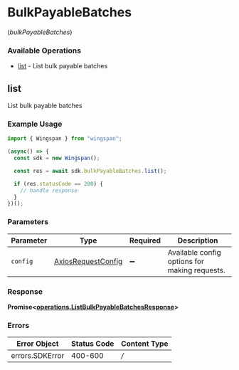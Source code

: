 # BulkPayableBatches
(*bulkPayableBatches*)

### Available Operations

* [list](#list) - List bulk payable batches

## list

List bulk payable batches

### Example Usage

```typescript
import { Wingspan } from "wingspan";

(async() => {
  const sdk = new Wingspan();

  const res = await sdk.bulkPayableBatches.list();

  if (res.statusCode == 200) {
    // handle response
  }
})();
```

### Parameters

| Parameter                                                    | Type                                                         | Required                                                     | Description                                                  |
| ------------------------------------------------------------ | ------------------------------------------------------------ | ------------------------------------------------------------ | ------------------------------------------------------------ |
| `config`                                                     | [AxiosRequestConfig](https://axios-http.com/docs/req_config) | :heavy_minus_sign:                                           | Available config options for making requests.                |


### Response

**Promise<[operations.ListBulkPayableBatchesResponse](../../sdk/models/operations/listbulkpayablebatchesresponse.md)>**
### Errors

| Error Object    | Status Code     | Content Type    |
| --------------- | --------------- | --------------- |
| errors.SDKError | 400-600         | */*             |
